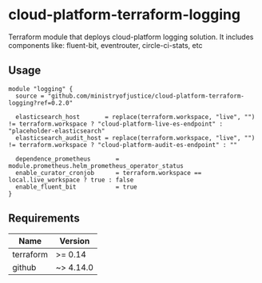 # cloud-platform-terraform-logging

Terraform module that deploys cloud-platform logging solution. It includes components like: fluent-bit, eventrouter, circle-ci-stats, etc

## Usage

```hcl
module "logging" {
  source = "github.com/ministryofjustice/cloud-platform-terraform-logging?ref=0.2.0"

  elasticsearch_host       = replace(terraform.workspace, "live", "") != terraform.workspace ? "cloud-platform-live-es-endpoint" : "placeholder-elasticsearch"
  elasticsearch_audit_host = replace(terraform.workspace, "live", "") != terraform.workspace ? "cloud-platform-audit-es-endpoint" : ""

  dependence_prometheus       = module.prometheus.helm_prometheus_operator_status
  enable_curator_cronjob      = terraform.workspace == local.live_workspace ? true : false
  enable_fluent_bit           = true
}
```

<!--- BEGIN_TF_DOCS --->
## Requirements

| Name | Version |
|------|---------|
| terraform | >= 0.14 |
| github | ~> 4.14.0 |

<!--- END_TF_DOCS --->